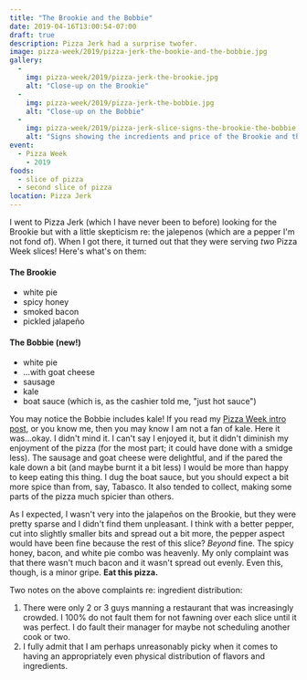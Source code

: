 ```yaml
---
title: "The Brookie and the Bobbie"
date: 2019-04-16T13:00:54-07:00
draft: true
description: Pizza Jerk had a surprise twofer.
image: pizza-week/2019/pizza-jerk-the-bookie-and-the-bobbie.jpg
gallery:
  -
    img: pizza-week/2019/pizza-jerk-the-brookie.jpg
    alt: "Close-up on the Brookie"
  -
    img: pizza-week/2019/pizza-jerk-the-bobbie.jpg
    alt: "Close-up on the Bobbie"
  -
    img: pizza-week/2019/pizza-jerk-slice-signs-the-brookie-the-bobbie.jpg
    alt: "Signs showing the incredients and price of the Brookie and the Bobbie"
event:
  - Pizza Week
    - 2019
foods:
  - slice of pizza
  - second slice of pizza
location: Pizza Jerk
---
```

I went to Pizza Jerk (which I have never been to before) looking for the Brookie but with a little skepticism re: the jalepenos (which are a pepper I'm not fond of). When I got there, it turned out that they were serving _two_ Pizza Week slices! Here's what's on them:

#### The Brookie

- white pie
- spicy honey
- smoked bacon
- pickled jalapeño

#### The Bobbie (new!)

- white pie
- ...with goat cheese
- sausage
- kale
- boat sauce (which is, as the cashier told me, "just hot sauce")

You may notice the Bobbie includes kale! If you read my [Pizza Week intro post](/post/pizza-week-cometh), or you know me, then you may know I am not a fan of kale. Here it was...okay. I didn't mind it. I can't say I enjoyed it, but it didn't diminish my enjoyment of the pizza (for the most part; it could have done with a smidge less). The sausage and goat cheese were delightful, and if the pared the kale down a bit (and maybe burnt it a bit less) I would be more than happy to keep eating this thing. I dug the boat sauce, but you should expect a bit more spice than from, say, Tabasco. It also tended to collect, making some parts of the pizza much spicier than others.

As I expected, I wasn't very into the jalapeños on the Brookie, but they were pretty sparse and I didn't find them unpleasant. I think with a better pepper, cut into slightly smaller bits and spread out a bit more, the pepper aspect would have been fine because the rest of this slice? _Beyond_ fine. The spicy honey, bacon, and white pie combo was heavenly. My only complaint was that there wasn't much bacon and it wasn't spread out evenly. Even this, though, is a minor gripe. **Eat this pizza.**

Two notes on the above complaints re: ingredient distribution:

 1. There were only 2 or 3 guys manning a restaurant that was increasingly crowded. I 100% do not fault them for not fawning over each slice until it was perfect. I do fault their manager for maybe not scheduling another cook or two.
 2. I fully admit that I am perhaps unreasonably picky when it comes to having an appropriately even physical distribution of flavors and ingredients.